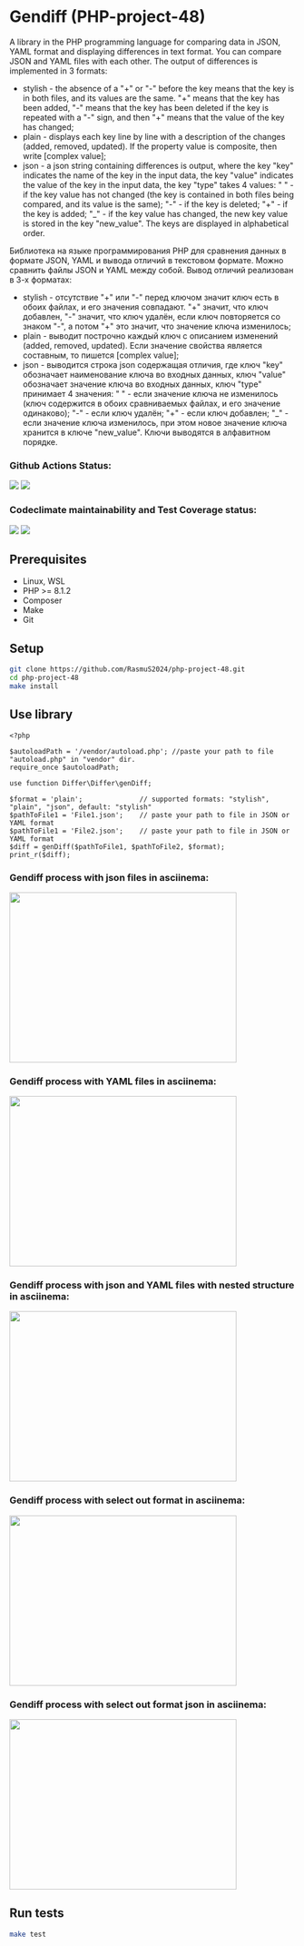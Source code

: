 # Gendiff (PHP-project-48)
A library in the PHP programming language for comparing data in JSON, YAML format and displaying differences in text format. You can compare JSON and YAML files with each other.
The output of differences is implemented in 3 formats: 
 * stylish - the absence of a "+" or "-" before the key means that the key is in both files, and its values are the same. "+" means that the key has been added, "-" means that the key has been deleted if the key is repeated with a "-" sign, and then "+" means that the value of the key has changed; 
 * plain - displays each key line by line with a description of the changes (added, removed, updated). If the property value is composite, then write [complex value];
 * json - a json string containing differences is output, where the key "key" indicates the name of the key in the input data, the key "value" indicates the value of the key in the input data, the key "type" takes 4 values:
	" " - if the key value has not changed (the key is contained in both files being compared, and its value is the same);
	"-" - if the key is deleted;
 	"+" - if the key is added;
 	"\_" - if the key value has changed, the new key value is stored in the key "new_value".
The keys are displayed in alphabetical order.

Библиотека на языке программирования PHP для сравнения данных в формате JSON, YAML и вывода отличий в текстовом формате. Можно сравнить файлы JSON и YAML между собой.
Вывод отличий реализован в 3-х форматах: 
 * stylish - отсутствие "+" или "-" перед ключом значит ключ есть в обоих файлах, и его значения совпадают. "+" значит, что ключ добавлен, "-" значит, что ключ удалён, если ключ повторяется со знаком "-", а потом "+" это значит, что значение ключа изменилось; 
 * plain - выводит построчно каждый ключ с описанием изменений (added, removed, updated). Если значение свойства является составным, то пишется [complex value];
 * json - выводится строка json содержащая отличия, где ключ "key" обозначает наименование ключа во входных данных, ключ "value" обозначает значение ключа во входных данных, ключ "type" принимает 4 значения: 
 	" " - если значение ключа не изменилось (ключ содержится в обоих сравниваемых файлах, и его значение одинаково);
 	"-" - если ключ удалён;
 	"+" - если ключ добавлен;
 	"\_" - если значение ключа изменилось, при этом новое значение ключа хранится в ключе "new_value".
Ключи выводятся в алфавитном порядке.

### Github Actions Status:
[![](https://github.com/RasmuS2024/php-project-48/actions/workflows/hexlet-check.yml/badge.svg)](https://github.com/RasmuS2024/php-project-48/actions)
[![](https://github.com/RasmuS2024/php-project-48/actions/workflows/testworkflow.yml/badge.svg)](https://github.com/RasmuS2024/php-project-48/actions)
### Codeclimate maintainability and Test Coverage status:
<a href="https://codeclimate.com/github/RasmuS2024/php-project-48/maintainability"><img src="https://api.codeclimate.com/v1/badges/c2ff5ccca2f4ef73463f/maintainability" /></a>
<a href="https://codeclimate.com/github/RasmuS2024/php-project-48/test_coverage"><img src="https://api.codeclimate.com/v1/badges/c2ff5ccca2f4ef73463f/test_coverage" /></a>

## Prerequisites
* Linux, WSL
* PHP >= 8.1.2
* Composer
* Make
* Git

## Setup
```bash
git clone https://github.com/RasmuS2024/php-project-48.git
cd php-project-48
make install
```

## Use library
```
<?php

$autoloadPath = '/vendor/autoload.php'; //paste your path to file "autoload.php" in "vendor" dir.
require_once $autoloadPath;

use function Differ\Differ\genDiff;

$format = 'plain';				// supported formats: "stylish", "plain", "json", default: "stylish"
$pathToFile1 = 'File1.json';	// paste your path to file in JSON or YAML format
$pathToFile1 = 'File2.json';	// paste your path to file in JSON or YAML format
$diff = genDiff($pathToFile1, $pathToFile2, $format);
print_r($diff);
```

### Gendiff process with json files in asciinema:
<a href="https://asciinema.org/a/sajdPQG2NqP2Ky51Kyp4SDpBp" target="_blank"><img src="https://asciinema.org/a/sajdPQG2NqP2Ky51Kyp4SDpBp.svg" width="400" height="300" /></a>
### Gendiff process with YAML files in asciinema:
<a href="https://asciinema.org/a/rV1BXXmxURj3LKG9UDLQcDJvi" target="_blank"><img src="https://asciinema.org/a/rV1BXXmxURj3LKG9UDLQcDJvi.svg" width="400" height="300" /></a>

### Gendiff process with json and YAML files with nested structure in asciinema:
<a href="https://asciinema.org/a/nUzyU01TNMRxl5NX8fDdVE54V" target="_blank"><img src="https://asciinema.org/a/nUzyU01TNMRxl5NX8fDdVE54V.svg" width="400" height="300" /></a>

### Gendiff process with select out format in asciinema:
<a href="https://asciinema.org/a/82H9oUqEatG1FHpbsW9dhUKGH" target="_blank"><img src="https://asciinema.org/a/82H9oUqEatG1FHpbsW9dhUKGH.svg" width="400" height="300" /></a>

### Gendiff process with select out format json in asciinema:
<a href="https://asciinema.org/a/McHUa58ngK5ocggDtiF20BxJ0" target="_blank"><img src="https://asciinema.org/a/McHUa58ngK5ocggDtiF20BxJ0.svg" width="400" height="300" /></a>

## Run tests
```sh
make test
```